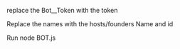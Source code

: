 replace the Bot__Token with the token 

Replace the names with the hosts/founders Name and id

Run node BOT.js
